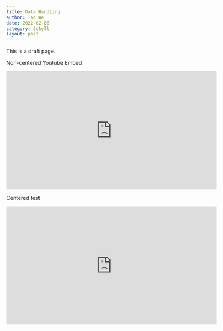 ```yaml
---
title: Data Handling
author: Tao He
date: 2022-02-06
category: Jekyll
layout: post
---
```


This is a draft page.

Non-centered Youtube Embed
<iframe width="560" height="315" src="https://www.youtube.com/embed/dQw4w9WgXcQ" frameborder="0" allowfullscreen></iframe>


Centered test
<div style="text-align:center;">
  <iframe width="560" height="315" src="https://www.youtube.com/embed/dQw4w9WgXcQ" frameborder="0" allowfullscreen></iframe>
</div>